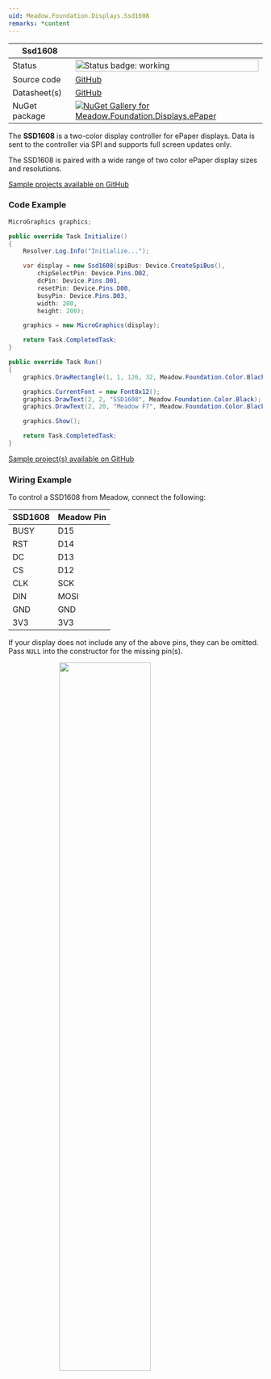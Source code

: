 ```yaml
---
uid: Meadow.Foundation.Displays.Ssd1608
remarks: *content
---
```


| Ssd1608 | |
|--------|--------|
| Status | <img src="https://img.shields.io/badge/Working-brightgreen" style="width: auto; height: -webkit-fill-available;" alt="Status badge: working" /> |
| Source code | [GitHub](https://github.com/WildernessLabs/Meadow.Foundation/tree/main/Source/Meadow.Foundation.Peripherals/Displays.ePaper) |
| Datasheet(s) | [GitHub](https://github.com/WildernessLabs/Meadow.Foundation/tree/main/Source/Meadow.Foundation.Peripherals/Displays.ePaper/Datasheets) |
| NuGet package | <a href="https://www.nuget.org/packages/Meadow.Foundation.Displays.ePaper/" target="_blank"><img src="https://img.shields.io/nuget/v/Meadow.Foundation.Displays.ePaper.svg?label=Meadow.Foundation.Displays.ePaper" alt="NuGet Gallery for Meadow.Foundation.Displays.ePaper" /></a> |

The **SSD1608** is a two-color display controller for ePaper displays. Data is sent to the controller via SPI and supports full screen updates only.

The SSD1608 is paired with a wide range of two color ePaper display sizes and resolutions.

[Sample projects available on GitHub](https://github.com/WildernessLabs/Meadow.Foundation/tree/main/Source/Meadow.Foundation.Peripherals/Displays.ePaper/Samples)

### Code Example

```csharp
MicroGraphics graphics;

public override Task Initialize()
{
    Resolver.Log.Info("Initialize...");

    var display = new Ssd1608(spiBus: Device.CreateSpiBus(),
        chipSelectPin: Device.Pins.D02,
        dcPin: Device.Pins.D01,
        resetPin: Device.Pins.D00,
        busyPin: Device.Pins.D03,
        width: 200,
        height: 200);

    graphics = new MicroGraphics(display);

    return Task.CompletedTask;
}

public override Task Run()
{
    graphics.DrawRectangle(1, 1, 126, 32, Meadow.Foundation.Color.Black);

    graphics.CurrentFont = new Font8x12();
    graphics.DrawText(2, 2, "SSD1608", Meadow.Foundation.Color.Black);
    graphics.DrawText(2, 20, "Meadow F7", Meadow.Foundation.Color.Black);

    graphics.Show();

    return Task.CompletedTask;
}

```

[Sample project(s) available on GitHub](https://github.com/WildernessLabs/Meadow.Foundation/tree/main/Source/Meadow.Foundation.Peripherals/Displays.ePaper/Samples/SSD1608_Sample)

### Wiring Example

 To control a SSD1608 from Meadow, connect the following:

| SSD1608 | Meadow Pin |
|---------|------------|
| BUSY    | D15        |
| RST     | D14        |
| DC      | D13        |
| CS      | D12        |
| CLK     | SCK        |
| DIN     | MOSI       |
| GND     | GND        |
| 3V3     | 3V3        |

If your display does not include any of the above pins, they can be omitted. Pass `NULL` into the constructor for the missing pin(s).

<img src="../../API_Assets/Meadow.Foundation.Displays.ePaper.SSD1608/ePaper_Fritzing.png" 
    style="width: 60%; display: block; margin-left: auto; margin-right: auto;" />




